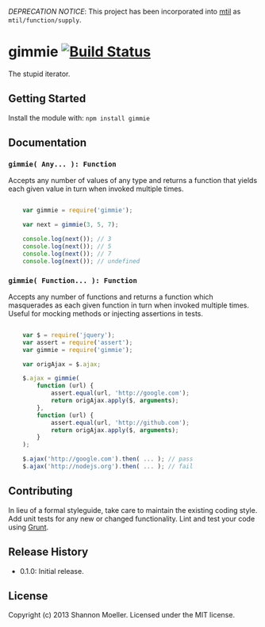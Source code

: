 *DEPRECATION NOTICE*: This project has been incorporated into [mtil](https://github.com/militiajs/mtil) as `mtil/function/supply`.

# gimmie [![Build Status](https://secure.travis-ci.org/shannonmoeller/gimmie.js.png?branch=master)](http://travis-ci.org/shannonmoeller/gimmie.js)

The stupid iterator.

## Getting Started

Install the module with: `npm install gimmie`

## Documentation

### `gimmie( Any... ): Function`

Accepts any number of values of any type and returns a function that yields each given value in turn when invoked multiple times.

```javascript

    var gimmie = require('gimmie');

    var next = gimmie(3, 5, 7);

    console.log(next()); // 3
    console.log(next()); // 5
    console.log(next()); // 7
    console.log(next()); // undefined

```

### `gimmie( Function... ): Function`

Accepts any number of functions and returns a function which masquerades as each given function in turn when invoked multiple times. Useful for mocking methods or injecting assertions in tests.

```javascript

    var $ = require('jquery');
    var assert = require('assert');
    var gimmie = require('gimmie');

    var origAjax = $.ajax;

    $.ajax = gimmie(
        function (url) {
            assert.equal(url, 'http://google.com');
            return origAjax.apply($, arguments);
        },
        function (url) {
            assert.equal(url, 'http://github.com');
            return origAjax.apply($, arguments);
        }
    );

    $.ajax('http://google.com').then( ... ); // pass
    $.ajax('http://nodejs.org').then( ... ); // fail

```

## Contributing

In lieu of a formal styleguide, take care to maintain the existing coding style. Add unit tests for any new or changed functionality. Lint and test your code using [Grunt](http://gruntjs.com/).

## Release History

- 0.1.0: Initial release.

## License

Copyright (c) 2013 Shannon Moeller. Licensed under the MIT license.
